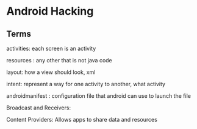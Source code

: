 # Android Hacking

## Terms
activities: each screen is an activity

resources : any other that is not java code

layout: how a view should look, xml 

intent: represent a way for one activity to another, what activity 

androidmanifest : configuration file that android can use to launch the file

Broadcast and Receivers:


Content Providers: Allows apps to share data and resources
